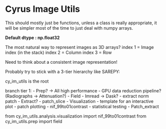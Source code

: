 # Cyrus Image Utils

This should mostly just be functions, unless a class is really appropriate, it
will be simpler most of the time to just deal with numpy arrays.

**Default dtype : np.float32**

The most natural way to represent images as 3D arrays?
    index 1 = Image index (in the stack)
    index 2 = Column
    index 3 = Row

Need to think about a consistent image representation!

Probably try to stick with a 3-tier hierarchy like SAREPY:

cy_im_utils is the root

branch tier 1:
    - Prep? -> All high performance
        - GPU data reduction pipeline? (Radiographs -> Attenuation?)
        - Field
        - Imread -> Dask?
        - extract norm patch
    - Extract?
        - patch_slice
    - Visualization
        - template for an interactive plot
        - patch plotting
        - nif_99to01contrast
    - statistical testing
    - Patch_extract


from cy_im_utils.analysis.visualization import nif_99to01contrast
from cy_im_utils.prep import field

